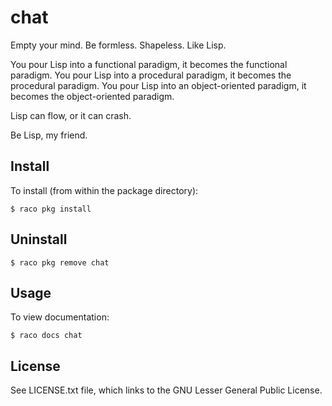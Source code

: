 chat
====

Empty your mind. Be formless. Shapeless. Like Lisp.

You pour Lisp into a functional paradigm, it becomes the functional paradigm.
You pour Lisp into a procedural paradigm, it becomes the procedural paradigm.
You pour Lisp into an object-oriented paradigm, it becomes the object-oriented
paradigm.

Lisp can flow, or it can crash.

Be Lisp, my friend.

## Install

To install (from within the package directory):

    $ raco pkg install

## Uninstall

    $ raco pkg remove chat

## Usage

To view documentation:

    $ raco docs chat

## License

See LICENSE.txt file, which links to the GNU Lesser General Public License.
